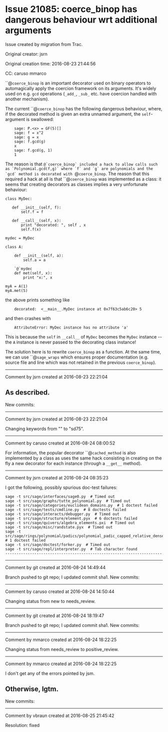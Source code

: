 # Issue 21085: coerce_binop has dangerous behaviour wrt additional arguments

Issue created by migration from Trac.

Original creator: jsrn

Original creation time: 2016-08-23 21:44:56

CC:  caruso mmarco

``@`coerce_binop` is an important decorator used on binary operators to automagically apply the coercion framework on its arguments. It's widely used on e.g. `gcd` operations (`_add_`, `_sub_` etc. have coercion handled with another mechanism).

The current ``@`coerce_binop` has the following dangerous behaviour, where, if the decorated method is given an extra unnamed argument, the `self`-argument is swallowed:


```
    sage: P.<x> = GF(5)[]
    sage: f = x^2
    sage: g = x
    sage: f.gcd(g)
    x
    sage: f.gcd(g, 1)
    1
```


The reason is that ``@`coerce_binop` included a hack to allow calls such as
`Polynomial.gcd(f,g)` where `f` and `g` are polynomials and the `gcd` method is
decorated with ``@`coerce_binop`. The reason that this required a hack at all is that ``@`coerce_binop` was implemented as a class: it seems that creating decorators as classes implies a very unfortunate behaviour:


```
class MyDec:

   def __init__(self, f):
       self.f = f

   def __call__(self, x):
       print "decorated: ", self , x
       self.f(x)

mydec = MyDec

class A:

    def __init__(self, a):
        self.a = a

    `@`mydec
    def met(self, x):
        print "x:", x
        
myA = A(1)
myA.met(5)

```


the above prints something like


```
    decorated:  <__main__.MyDec instance at 0x7f63c5ab6c20> 5
```


and then crashes with 


```
    AttributeError: MyDec instance has no attribute 'a'
```


This is because the `self` in `__call__` of `MyDec` becomes the `MyDec` instance
-- the `A` instance is never passed to the decorating class instance!


The solution here is to rewrite `coerce_binop` as a function. At the same time, we can use ``@`sage_wraps` which ensures proper documentation (e.g. source file and line which was not retained in the previous `coerce_binop`).



---

Comment by jsrn created at 2016-08-23 22:21:04

As described.
----
New commits:


---

Comment by jsrn created at 2016-08-23 22:21:04

Changing keywords from "" to "sd75".


---

Comment by caruso created at 2016-08-24 08:00:52

For information, the popular decorator ``@`cached_method` is also implemented by a class as uses the same hack consisting in creating on the fly a new decorator for each instance (through a `__get__` method).


---

Comment by jsrn created at 2016-08-24 08:35:23

I got the following, possibly spurious doc-test failures:


```
sage -t src/sage/interfaces/sage0.py  # Timed out
sage -t src/sage/graphs/tutte_polynomial.py  # Timed out
sage -t src/sage/categories/euclidean_domains.py  # 1 doctest failed
sage -t src/sage/tests/cmdline.py  # 8 doctests failed
sage -t src/sage/interacts/debugger.py  # Timed out
sage -t src/sage/structure/element.pyx  # 6 doctests failed
sage -t src/sage/quivers/algebra_elements.pxi  # Timed out
sage -t src/sage/misc/randstate.pyx  # Timed out
sage -t src/sage/rings/polynomial/padics/polynomial_padic_capped_relative_dense.py  # 1 doctest failed
sage -t src/sage/doctest/forker.py  # Timed out
sage -t src/sage/repl/interpreter.py  # Tab character found
----------------------------------------------------------------------
```



---

Comment by git created at 2016-08-24 14:49:44

Branch pushed to git repo; I updated commit sha1. New commits:


---

Comment by caruso created at 2016-08-24 14:50:44

Changing status from new to needs_review.


---

Comment by git created at 2016-08-24 18:19:47

Branch pushed to git repo; I updated commit sha1. New commits:


---

Comment by mmarco created at 2016-08-24 18:22:25

Changing status from needs_review to positive_review.


---

Comment by mmarco created at 2016-08-24 18:22:25

I don't get any of the errors pointed by jsm.

Otherwise, lgtm.
----
New commits:


---

Comment by vbraun created at 2016-08-25 21:45:42

Resolution: fixed
